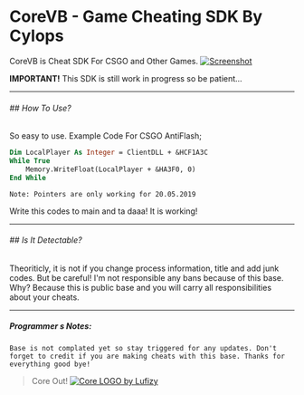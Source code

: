 # CoreVB - Game Cheating SDK By Cylops
CoreVB is Cheat SDK For CSGO and Other Games.
[![Screenshot](https://i.gyazo.com/98fd387429644c78e75d63c24286da45.png "Screenshot")](https://lysep.com "Screenshot")

**IMPORTANT!**
This SDK is still work in progress so be patient...

------------

###### ## How To Use?
So easy to use. Example Code For CSGO AntiFlash;
```vb
Dim LocalPlayer As Integer = ClientDLL + &HCF1A3C
While True
	Memory.WriteFloat(LocalPlayer + &HA3F0, 0)
End While
```
`Note: Pointers are only working for 20.05.2019`

Write this codes to main and ta daaa! It is working!

------------

###### ## Is It Detectable?
Theoriticly, it is not if you change process information, title and add junk codes. But be careful! I'm not responsible any bans because of this base. Why? Because this is public base and you will carry all responsibilities about your cheats. 

------------

##### Programmer s Notes:
`Base is not complated yet so stay triggered for any updates. Don't forget to credit if you are making cheats with this base. Thanks for everything good bye!`

>Core Out!
[![Core LOGO by Lufizy](https://i.postimg.cc/503sYSyR/Core-Cheat-Logo.png "Core LOGO by Lufizy")](https://lysep.com "Core LOGO by Lufizy")
